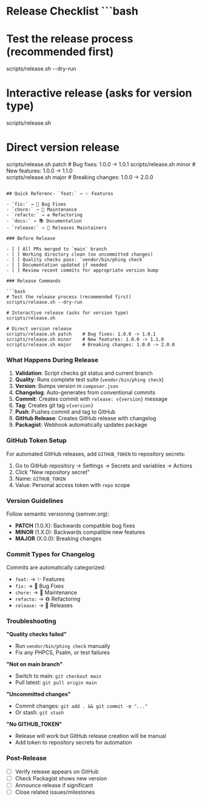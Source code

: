 # Release Checklist ```bash

# Test the release process (recommended first)

scripts/release.sh --dry-run

# Interactive release (asks for version type)

scripts/release.sh

# Direct version release

scripts/release.sh patch # Bug fixes: 1.0.0 -> 1.0.1
scripts/release.sh minor # New features: 1.0.0 -> 1.1.0  
scripts/release.sh major # Breaking changes: 1.0.0 -> 2.0.0

````Standard

## Quick Referenc- `feat:` → ✨ Features

- `fix:` → 🐛 Bug Fixes
- `chore:` → 🔧 Maintenance
- `refacto:` → ♻️ Refactoring
- `docs:` → 📚 Documentation
- `release:` → 🚀 Releases Maintainers

### Before Release

- [ ] All PRs merged to `main` branch
- [ ] Working directory clean (no uncommitted changes)
- [ ] Quality checks pass: `vendor/bin/phing check`
- [ ] Documentation updated if needed
- [ ] Review recent commits for appropriate version bump

### Release Commands

```bash
# Test the release process (recommended first)
scripts/release.sh --dry-run

# Interactive release (asks for version type)
scripts/release.sh

# Direct version release
scripts/release.sh patch    # Bug fixes: 1.0.0 -> 1.0.1
scripts/release.sh minor    # New features: 1.0.0 -> 1.1.0
scripts/release.sh major    # Breaking changes: 1.0.0 -> 2.0.0
````

### What Happens During Release

1. **Validation**: Script checks git status and current branch
2. **Quality**: Runs complete test suite (`vendor/bin/phing check`)
3. **Version**: Bumps version in `composer.json`
4. **Changelog**: Auto-generates from conventional commits
5. **Commit**: Creates commit with `release: v{version}` message
6. **Tag**: Creates git tag `v{version}`
7. **Push**: Pushes commit and tag to GitHub
8. **GitHub Release**: Creates GitHub release with changelog
9. **Packagist**: Webhook automatically updates package

### GitHub Token Setup

For automated GitHub releases, add `GITHUB_TOKEN` to repository secrets:

1. Go to GitHub repository → Settings → Secrets and variables → Actions
2. Click "New repository secret"
3. Name: `GITHUB_TOKEN`
4. Value: Personal access token with `repo` scope

### Version Guidelines

Follow semantic versioning (semver.org):

- **PATCH** (1.0.X): Backwards compatible bug fixes
- **MINOR** (1.X.0): Backwards compatible new features
- **MAJOR** (X.0.0): Breaking changes

### Commit Types for Changelog

Commits are automatically categorized:

- `feat:` → ✨ Features
- `fix:` → 🐛 Bug Fixes
- `chore:` → 🔧 Maintenance
- `refacto:` → ♻️ Refactoring
- `release:` → 🚀 Releases

### Troubleshooting

**"Quality checks failed"**

- Run `vendor/bin/phing check` manually
- Fix any PHPCS, Psalm, or test failures

**"Not on main branch"**

- Switch to main: `git checkout main`
- Pull latest: `git pull origin main`

**"Uncommitted changes"**

- Commit changes: `git add . && git commit -m "..."`
- Or stash: `git stash`

**"No GITHUB_TOKEN"**

- Release will work but GitHub release creation will be manual
- Add token to repository secrets for automation

### Post-Release

- [ ] Verify release appears on GitHub
- [ ] Check Packagist shows new version
- [ ] Announce release if significant
- [ ] Close related issues/milestones
